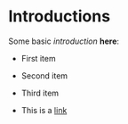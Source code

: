 # Introductions

Some basic *introduction*  **here**:

- First item
- Second item
- Third item

- This is a [link](Https://www.google.com) 
